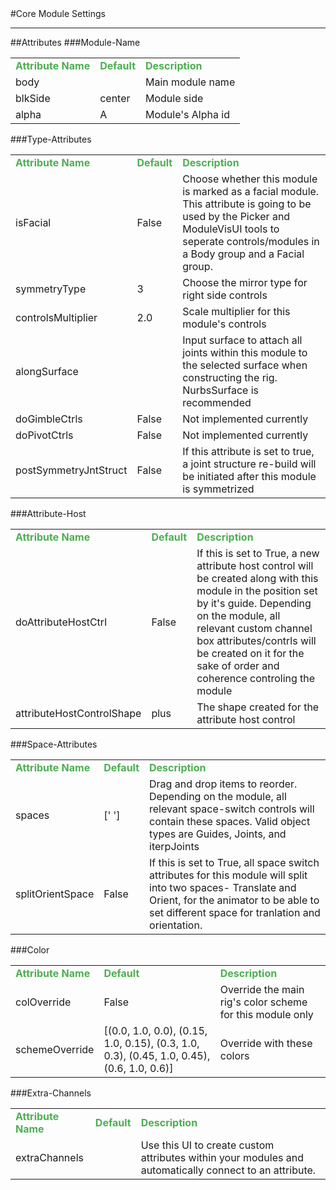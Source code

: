 <body>
#Core Module Settings
<hr width = 100%>
##Attributes
</table></font>
###Module-Name
<table><tr><td><b><font size = 3pt color = #4caf50>Attribute Name</td><td><font color = #4caf50><b>Default</td><td><font color = #4caf50><b>Description</td></tr>
<tr><td>body</td>
<td></td>
<td>Main module name</td></tr>
<tr><td>blkSide</td>
<td>center</td>
<td>Module side</td></tr>
<tr><td>alpha</td>
<td>A</td>
<td>Module's Alpha id</td></tr>
</table></font>
###Type-Attributes
<table><tr><td><b><font size = 3pt color = #4caf50>Attribute Name</td><td><font color = #4caf50><b>Default</td><td><font color = #4caf50><b>Description</td></tr>
<tr><td>isFacial</td>
<td>False</td>
<td>Choose whether this module is marked as a facial module. This attribute is going to be used by the Picker and ModuleVisUI tools to seperate controls/modules in a Body group and a Facial group.</td></tr>
<tr><td>symmetryType</td>
<td>3</td>
<td>Choose the mirror type for right side controls</td></tr>
<tr><td>controlsMultiplier</td>
<td>2.0</td>
<td>Scale multiplier for this module's controls</td></tr>
<tr><td>alongSurface</td>
<td></td>
<td>Input surface to attach all joints within this module to the selected surface when constructing the rig. NurbsSurface is recommended</td></tr>
<tr><td>doGimbleCtrls</td>
<td>False</td>
<td>Not implemented currently</td></tr>
<tr><td>doPivotCtrls</td>
<td>False</td>
<td>Not implemented currently</td></tr>
<tr><td>postSymmetryJntStruct</td>
<td>False</td>
<td>If this attribute is set to true, a joint structure re-build will be initiated after this module is symmetrized</td></tr>
</table></font>
###Attribute-Host
<table><tr><td><b><font size = 3pt color = #4caf50>Attribute Name</td><td><font color = #4caf50><b>Default</td><td><font color = #4caf50><b>Description</td></tr>
<tr><td>doAttributeHostCtrl</td>
<td>False</td>
<td>If this is set to True, a new attribute host control will be created along with this module in the position set by it's guide. Depending on the module, all relevant custom channel box attributes/contrls will be created on it for the sake of order and coherence controling the module</td></tr>
<tr><td>attributeHostControlShape</td>
<td>plus</td>
<td>The shape created for the attribute host control</td></tr>
</table></font>
###Space-Attributes
<table><tr><td><b><font size = 3pt color = #4caf50>Attribute Name</td><td><font color = #4caf50><b>Default</td><td><font color = #4caf50><b>Description</td></tr>
<tr><td>spaces</td>
<td>[' ']</td>
<td>Drag and drop items to reorder. Depending on the module, all relevant space-switch controls will contain these spaces. Valid object types are Guides, Joints, and iterpJoints</td></tr>
<tr><td>splitOrientSpace</td>
<td>False</td>
<td>If this is set to True, all space switch attributes for this module will split into two spaces- Translate and Orient, for the animator to be able to set different space for tranlation and orientation.</td></tr>
</table></font>
###Color
<table><tr><td><b><font size = 3pt color = #4caf50>Attribute Name</td><td><font color = #4caf50><b>Default</td><td><font color = #4caf50><b>Description</td></tr>
<tr><td>colOverride</td>
<td>False</td>
<td>Override the main rig's color scheme for this module only</td></tr>
<tr><td>schemeOverride</td>
<td>[(0.0, 1.0, 0.0), (0.15, 1.0, 0.15), (0.3, 1.0, 0.3), (0.45, 1.0, 0.45), (0.6, 1.0, 0.6)]</td>
<td>Override with these colors</td></tr>
</table></font>
###Extra-Channels
<table><tr><td><b><font size = 3pt color = #4caf50>Attribute Name</td><td><font color = #4caf50><b>Default</td><td><font color = #4caf50><b>Description</td></tr>
<tr><td>extraChannels</td>
<td></td>
<td>Use this UI to create custom attributes within your modules and automatically connect to an attribute.</td></tr>
</table></font>
